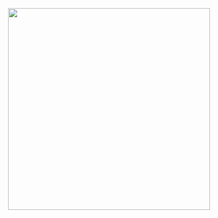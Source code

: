 <p align="center"><a href="https://github.com/creuserr">
  <img src="https://github.com/Anmol-Baranwal/Cool-GIFs-For-GitHub/assets/74038190/403af6cc-32fd-4026-8fb5-ae523bf899c3" alt="" width="400">
</a></p>

<picture>
  <source srcset="https://komarev.com/ghpvc/?username=creuserr">
</picture>
